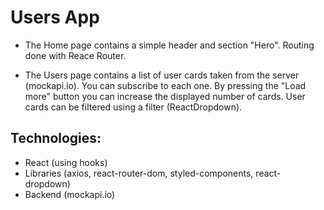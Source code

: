 # Users App

- The Home page contains a simple header and section "Hero". Routing done with Reacе Router.

- The Users page contains a list of user cards taken from the server (mockapi.io). You can subscribe to each one. By pressing the "Load more" button you can increase the displayed number of cards. User cards can be filtered using a filter (ReactDropdown).

## Technologies:

- React (using hooks)
- Libraries (axios, react-router-dom, styled-components, react-dropdown)
- Backend (mockapi.io)